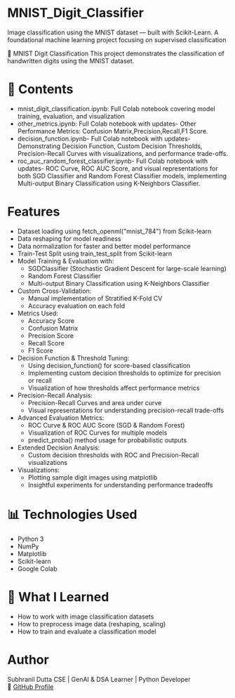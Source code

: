 # MNIST_Digit_Classifier
Image classification using the MNIST dataset — built with Scikit-Learn. A foundational machine learning project focusing on supervised classification

🔢 MNIST Digit Classification
This project demonstrates the classification of handwritten digits using the MNIST dataset.

# 📂 Contents
- mnist_digit_classification.ipynb: Full Colab notebook covering model training, evaluation, and visualization
- other_metrics.ipynb: Full Colab notebook with updates- Other Performance Metrics: Confusion Matrix,Precision,Recall,F1 Score.
- decision_function.ipynb- Full Colab notebook with updates- Demonstrating Decision Function, Custom Decision Thresholds, Precision-Recall Curves with visualizations, and performance trade-offs.
- roc_auc_random_forest_classifier.ipynb- Full Colab notebook with updates- ROC Curve, ROC AUC Score, and visual representations for both SGD Classifier and Random Forest Classifier models, implementing Multi-output Binary Classification using K-Neighbors Classifier.

#  Features
- Dataset loading using fetch_openml("mnist_784") from Scikit-learn
- Data reshaping for model readiness
- Data normalization for faster and better model performance
- Train-Test Split using train_test_split from Scikit-learn
- Model Training & Evaluation with:
    - SGDClassifier (Stochastic Gradient Descent for large-scale learning)
    - Random Forest Classifier
    - Multi-output Binary Classification using K-Neighbors Classifier
- Custom Cross-Validation:
    - Manual implementation of Stratified K-Fold CV
    - Accuracy evaluation on each fold
- Metrics Used:
    - Accuracy Score
    - Confusion Matrix
    - Precision Score
    - Recall Score
    - F1 Score
- Decision Function & Threshold Tuning:
  - Using decision_function() for score-based classification
  - Implementing custom decision thresholds to optimize for precision or recall
  - Visualization of how thresholds affect performance metrics
- Precision-Recall Analysis:
  - Precision-Recall Curves and area under curve
  - Visual representations for understanding precision-recall trade-offs
- Advanced Evaluation Metrics:
  - ROC Curve & ROC AUC Score (SGD & Random Forest)
  - Visualization of ROC Curves for multiple models
  - predict_proba() method usage for probabilistic outputs
- Extended Decision Analysis:
    - Custom decision thresholds with ROC and Precision-Recall visualizations
- Visualizations:
    - Plotting sample digit images using matplotlib
    - Insightful experiments for understanding performance tradeoffs


# 📊 Technologies Used
- Python 3
- NumPy
- Matplotlib
- Scikit-learn
- Google Colab

# 🧠 What I Learned
- How to work with image classification datasets
- How to preprocess image data (reshaping, scaling)
- How to train and evaluate a classification model

#  Author
Subhranil Dutta
CSE | GenAI & DSA Learner | Python Developer  
🔗 [GitHub Profile](https://github.com/subhranil-gen-ai)
